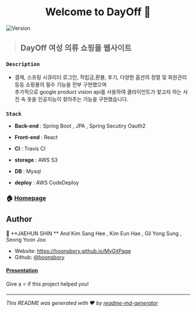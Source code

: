 
<h1 align="center">Welcome to DayOff   👋</h1>
<p>
  <img alt="Version" src="https://img.shields.io/badge/version-1.0.0-blue.svg?cacheSeconds=2592000" />
</p>

>## DayOff 여성 의류 쇼핑몰 웹사이트

### `Description`
- 결제, 스프링 시큐리티 로그인, 적립금,환불, 후기, 다양한 옵션의 정렬 및 회원관리 등등 쇼핑몰의 필수 기능을 전부 구현했으며 <br>
추가적으로 google product vision api를 사용하여 클라이언트가 찾고자 하는 사진 속 옷을 인공지능이 찾아주는 기능을 구현했습니다.

### `Stack`
- <strong>Back-end</strong> : Spring Boot , JPA , Spring Secutiry Oauth2


- <strong>Front-end</strong> : React


- <strong>CI</strong> : Travis CI 


- <strong>storage</strong> : AWS S3


- <strong>DB</strong> : Mysql


- <strong>deploy</strong> : AWS CodeDeploy

### 🏠 [Homepage](https://jaehoon-dayoff.ml)

## Author

👤 **JAEHUN SHIN  ** And Kim Sang Hee , Kim Eun Hae , Gil Yong Sung , Seong Yoon Joo

* Website: https://hoonsbory.github.io/MyGitPage
* Github: [@hoonsbory  ](https://github.com/hoonsbory  )

#### [Presentation](https://www.youtube.com/watch?v=MlBlT2uzfgY)


Give a ⭐️ if this project helped you!

***
_This README was generated with ❤️ by [readme-md-generator](https://github.com/kefranabg/readme-md-generator)_

